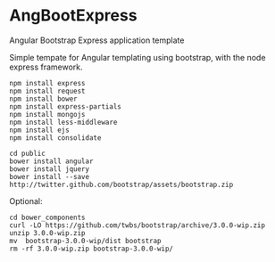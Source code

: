 AngBootExpress
==============

Angular Bootstrap Express application template

Simple tempate for Angular templating using bootstrap, with the node express framework.

```
npm install express
npm install request
npm install bower
npm install express-partials
npm install mongojs
npm install less-middleware
npm install ejs
npm install consolidate

```

```
cd public
bower install angular
bower install jquery
bower install --save http://twitter.github.com/bootstrap/assets/bootstrap.zip
```

Optional:

```
cd bower_components
curl -LO https://github.com/twbs/bootstrap/archive/3.0.0-wip.zip
unzip 3.0.0-wip.zip
mv  bootstrap-3.0.0-wip/dist bootstrap   
rm -rf 3.0.0-wip.zip bootstrap-3.0.0-wip/ 
```

